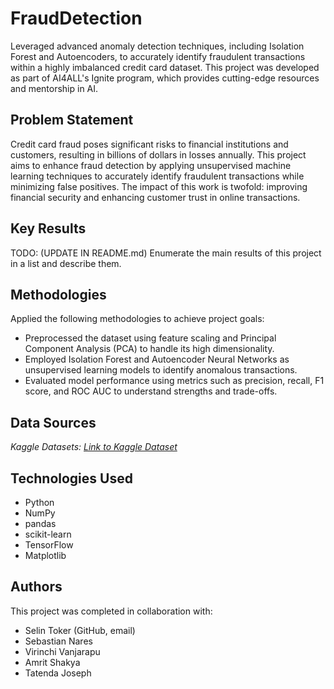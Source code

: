 # FraudDetection

Leveraged advanced anomaly detection techniques, including Isolation Forest and Autoencoders, to accurately identify fraudulent transactions within a highly imbalanced credit card dataset. This project was developed as part of AI4ALL's Ignite program, which provides cutting-edge resources and mentorship in AI.

## Problem Statement <!--- do not change this line -->

Credit card fraud poses significant risks to financial institutions and customers, resulting in billions of dollars in losses annually. This project aims to enhance fraud detection by applying unsupervised machine learning techniques to accurately identify fraudulent transactions while minimizing false positives. The impact of this work is twofold: improving financial security and enhancing customer trust in online transactions.

## Key Results <!--- do not change this line -->

TODO: (UPDATE IN README.md)
Enumerate the main results of this project in a list and describe them.

## Methodologies <!--- do not change this line -->

Applied the following methodologies to achieve project goals:

- Preprocessed the dataset using feature scaling and Principal Component Analysis (PCA) to handle its high dimensionality.
- Employed Isolation Forest and Autoencoder Neural Networks as unsupervised learning models to identify anomalous transactions.
- Evaluated model performance using metrics such as precision, recall, F1 score, and ROC AUC to understand strengths and trade-offs.

## Data Sources <!--- do not change this line -->

*Kaggle Datasets: [Link to Kaggle Dataset](https://www.kaggle.com/c/ieee-fraud-detection/)*

## Technologies Used <!--- do not change this line -->

- Python
- NumPy
- pandas
- scikit-learn
- TensorFlow
- Matplotlib


## Authors <!--- do not change this line -->

This project was completed in collaboration with:
- Selin Toker (GitHub, email)
- Sebastian Nares
- Virinchi Vanjarapu
- Amrit Shakya
- Tatenda Joseph
